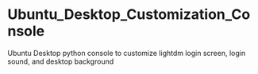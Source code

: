 # Ubuntu_Desktop_Customization_Console
Ubuntu Desktop python console to customize lightdm login screen, login sound, and desktop background

